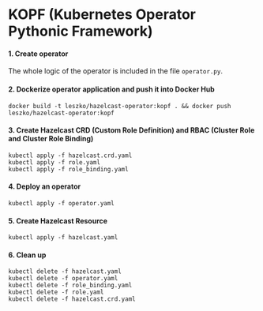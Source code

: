 # KOPF (Kubernetes Operator Pythonic Framework)

#### 1. Create operator

The whole logic of the operator is included in the file `operator.py`.

#### 2. Dockerize operator application and push it into Docker Hub
```
docker build -t leszko/hazelcast-operator:kopf . && docker push leszko/hazelcast-operator:kopf
```

#### 3. Create Hazelcast CRD (Custom Role Definition) and RBAC (Cluster Role and Cluster Role Binding)
```
kubectl apply -f hazelcast.crd.yaml
kubectl apply -f role.yaml
kubectl apply -f role_binding.yaml
```

#### 4. Deploy an operator
```
kubectl apply -f operator.yaml
```

#### 5. Create Hazelcast Resource
```
kubectl apply -f hazelcast.yaml
```

#### 6. Clean up
```
kubectl delete -f hazelcast.yaml
kubectl delete -f operator.yaml
kubectl delete -f role_binding.yaml
kubectl delete -f role.yaml
kubectl delete -f hazelcast.crd.yaml
```